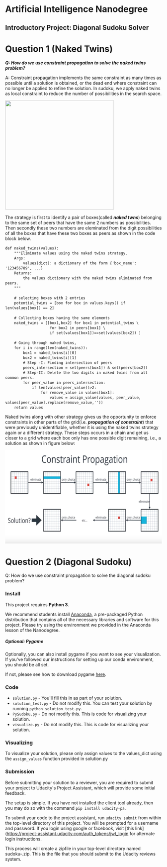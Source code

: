 # Artificial Intelligence Nanodegree
## Introductory Project: Diagonal Sudoku Solver

# Question 1 (Naked Twins)
***Q: How do we use constraint propagation to solve the naked twins problem?***  


A:  Constraint propagation implements the same constraint as many times as possible until a solution is obtained, or the dead end where constraint can no longer be applied to refine the solution. In sudoku, we apply naked twins as local constraint to reduce the number of possibilities in the search space.

<img src="https://d17h27t6h515a5.cloudfront.net/topher/2017/January/5877cc63_naked-twins/naked-twins.png" width="350" height="350" />

   The strategy is first to identify a pair of boxes(called ***naked twns***) belonging to the same set of peers that have the same 2 numbers as possibilities. Then secondly these two numbers are eleminated from the digit possibilities of all the boxes that have these two boxes as peers as shown in the code block below.
   
```
def naked_twins(values):
    """Eliminate values using the naked twins strategy.
    Args:
        values(dict): a dictionary of the form {'box_name': '123456789', ...}
    Returns:
        the values dictionary with the naked twins eliminated from peers.
    """

    # selecting boxes with 2 entries
    potential_twins = [box for box in values.keys() if len(values[box]) == 2]
    
    # Collecting boxes having the same elements
    naked_twins = [[box1,box2] for box1 in potential_twins \
                    for box2 in peers[box1] \
                    if set(values[box1])==set(values[box2]) ]

    # Going through naked twins,
    for i in range(len(naked_twins)):
        box1 = naked_twins[i][0]
        box2 = naked_twins[i][1]
        # Step -I: Finding intersection of peers
        peers_intersection = set(peers[box1]) & set(peers[box2])
        # Step-II: Delete the two digits in naked twins from all common peers.
        for peer_value in peers_intersection:
            if len(values[peer_value])>2:
                for remove_value in values[box1]:
                    values = assign_value(values, peer_value, values[peer_value].replace(remove_value,''))
    return values
 ```   


   Naked twins along with other strategy gives us the opportunity to enforce constraints in other parts of the grid(i.e. ***propagation of constraint***) that were previously unidentifiable, whether it is using the naked twins strategy again or a different strategy. These steps occurs in a chain and get us closer to a grid where each box only has one possible digit remaining, i.e., a solution as shown in figure below:

<img src="images/chain.png" width="700" height="300" />




# Question 2 (Diagonal Sudoku)
Q: How do we use constraint propagation to solve the diagonal sudoku problem?  








### Install

This project requires **Python 3**.

We recommend students install [Anaconda](https://www.continuum.io/downloads), a pre-packaged Python distribution that contains all of the necessary libraries and software for this project. 
Please try using the environment we provided in the Anaconda lesson of the Nanodegree.

##### Optional: Pygame

Optionally, you can also install pygame if you want to see your visualization. If you've followed our instructions for setting up our conda environment, you should be all set.

If not, please see how to download pygame [here](http://www.pygame.org/download.shtml).

### Code

* `solution.py` - You'll fill this in as part of your solution.
* `solution_test.py` - Do not modify this. You can test your solution by running `python solution_test.py`.
* `PySudoku.py` - Do not modify this. This is code for visualizing your solution.
* `visualize.py` - Do not modify this. This is code for visualizing your solution.

### Visualizing

To visualize your solution, please only assign values to the values_dict using the ```assign_values``` function provided in solution.py

### Submission
Before submitting your solution to a reviewer, you are required to submit your project to Udacity's Project Assistant, which will provide some initial feedback.  

The setup is simple.  If you have not installed the client tool already, then you may do so with the command `pip install udacity-pa`.  

To submit your code to the project assistant, run `udacity submit` from within the top-level directory of this project.  You will be prompted for a username and password.  If you login using google or facebook, visit [this link](https://project-assistant.udacity.com/auth_tokens/jwt_login for alternate login instructions.

This process will create a zipfile in your top-level directory named sudoku-<id>.zip.  This is the file that you should submit to the Udacity reviews system.

